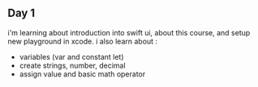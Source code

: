 ## Day 1

i'm learning about introduction into swift ui, about this course, and setup new playground in xcode. 
i also learn about :

- variables (var and constant let)
- create strings, number, decimal
- assign value and basic math operator
